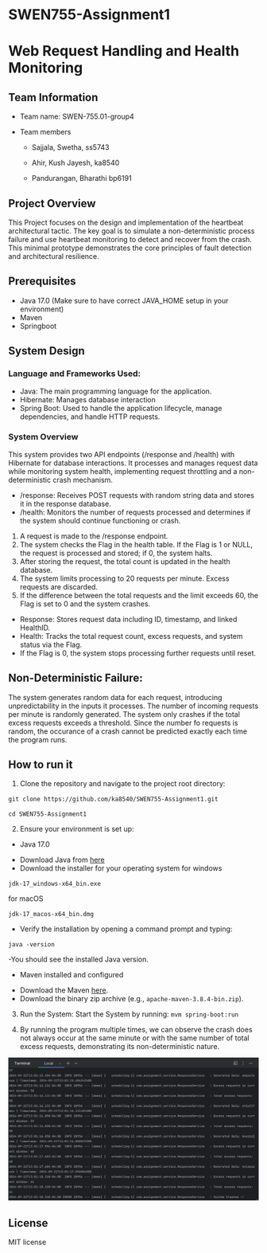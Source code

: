 # SWEN755-Assignment1
# Web Request Handling and Health Monitoring


## Team Information

* Team name: SWEN-755.01-group4

* Team members

    * Sajjala, Swetha, ss5743

    * Ahir, Kush Jayesh, ka8540

    * Pandurangan, Bharathi bp6191

## Project Overview
This Project focuses on the design and implementation of the heartbeat architectural tactic.
The key goal is to simulate a non-deterministic process failure and use
heartbeat monitoring to detect and recover from the crash.
This minimal prototype demonstrates the core principles of fault detection
and architectural resilience.

## Prerequisites
- Java 17.0 (Make sure to have correct JAVA_HOME setup in your environment)
- Maven
- Springboot

## System Design
### Language and Frameworks Used:
- Java: The main programming language for the application.
- Hibernate: Manages database interaction
- Spring Boot: Used to handle the application lifecycle, manage dependencies, and handle HTTP requests.

### System Overview
This system provides two API endpoints (/response and /health) with Hibernate for database interactions. It processes and manages request data while monitoring system health, implementing request throttling and a non-deterministic crash mechanism.
- /response: Receives POST requests with random string data and stores it in the response database.
- /health: Monitors the number of requests processed and determines if the system should continue functioning or crash.
1. A request is made to the /response endpoint.
2. The system checks the Flag in the health table. If the Flag is 1 or NULL, the request is processed and stored; if 0, the system halts.
3. After storing the request, the total count is updated in the health database.
4. The system limits processing to 20 requests per minute. Excess requests are discarded.
5. If the difference between the total requests and the limit exceeds 60, the Flag is set to 0 and the system crashes.
- Response: Stores request data including ID, timestamp, and linked HealthID.
- Health: Tracks the total request count, excess requests, and system status via the Flag.
- If the Flag is 0, the system stops processing further requests until reset.

## Non-Deterministic Failure:
The system generates random data for each request, introducing unpredictability in the inputs it processes. The number of incoming requests per minute is randomly generated. The system only crashes if the total excess requests exceeds a threshold. Since the number fo requests is random, the occurance of a crash cannot be predicted exactly each time the program runs.

## How to run it
1. Clone the repository and navigate to the project root directory:
```
git clone https://github.com/ka8540/SWEN755-Assignment1.git
```
```
cd SWEN755-Assignment1
```
2. Ensure your environment is set up:

* Java 17.0
- Download Java from [here](https://www.oracle.com/java/technologies/downloads/#java17)
- Download the installer for your operating system 
for windows 
```
jdk-17_windows-x64_bin.exe
```
for macOS
```
jdk-17_macos-x64_bin.dmg
```
- Verify the installation by opening a command prompt and typing:
```
java -version
```
-You should see the installed Java version.
* Maven installed and configured
- Download the Maven [here](https://maven.apache.org/download.cgi?.).
- Download the binary zip archive (e.g., `apache-maven-3.8.4-bin.zip`).

3. Run the System:
   Start the System by running: ```mvm spring-boot:run```

4. By running the program multiple times, we can observe the crash does not always occur at the same minute or with the same number of total excess requests, demonstrating its non-deterministic nature.

![img.png](Images/img.png)

## License
MIT license



